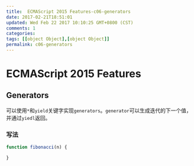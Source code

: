 ```yaml
---
title:  ECMAScript 2015 Features-c06-generators
date: 2017-02-21T18:51:01
updated: Wed Feb 22 2017 10:10:25 GMT+0800 (CST)
comments: 1
categories:
tags: [[object Object],[object Object]]
permalink: c06-generators
---
```


# ECMAScript 2015 Features

## Generators

可以使用`*`和`yield`关键字实现`generators`。`generator`可以生成迭代的下一个值，并通过`yiedl`返回。

### 写法

```js
function fibonacci(n) {

}
```
